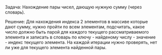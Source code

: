 Задача: 
    Нахождение пары чисел, дающую нужную сумму (через словарь).

Решение: 
    Для нахождения индекса 2 элементов в массиве которые дают сумму, нужно пройти по всем элементам, подсчитать, какое число должно быть парой для каждого текущего рассматриваемого элемента и записать в словарь по ключу - найденому числу - значение - индекс текущего элемента. На каждой итерации нужно проверять, нет ли уже для текущего элемента найденной пары.